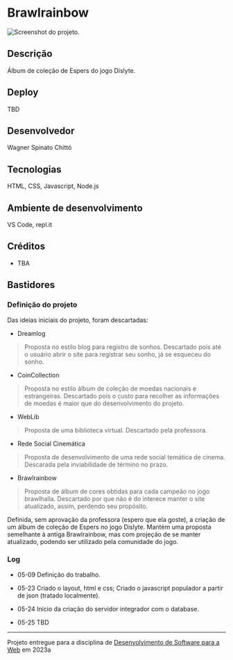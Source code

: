# Brawlrainbow

![Screenshot do projeto](https://tba.png "Screenshot do projeto (TBD) ").


## Descrição

Álbum de coleção de Espers do jogo Dislyte.

## Deploy

TBD

## Desenvolvedor

Wagner Spinato Chittó


## Tecnologias

HTML, CSS, Javascript, Node.js

## Ambiente de desenvolvimento

VS Code, repl.it

## Créditos

- TBA

## Bastidores

### Definição do projeto

Das ideias iniciais do projeto, foram descartadas:
- Dreamlog

> Proposta no estilo blog para registro de sonhos. Descartado pois até o usuário abrir o site para registrar seu sonho, já se esqueceu do sonho.

- CoinCollection

> Proposta no estilo álbum de coleção de moedas nacionais e estrangeiras. Descartado pois o custo para recolher as informações de moedas é maior que do desenvolvimento do projeto.

- WebLib

> Proposta de uma biblioteca virtual. Descartado pela professora.

- Rede Social Cinemática

> Proposta de desenvolvimento de uma rede social temática de cinema. Descarada pela inviabilidade de término no prazo.

- Brawlrainbow

> Proposta de álbum de cores obtidas para cada campeão no jogo brawlhalla. Descartado por que não é do interece manter o site atualizado, assim, perdendo seu propósito.

Definida, sem aprovação da professora (espero que ela goste), a criação de um álbum de coleção de Espers no jogo Dislyte. Mantém uma proposta semelhante à antiga Brawlrainbow, mas com projeção de se manter atualizado, podendo ser utilizado pela comunidade do jogo.

### Log

- 05-09
Definição do trabalho.

- 05-23
Criado o layout, html e css; Criado o javascript populador a partir de json (tratado localmente).

- 05-24
Início da criação do servidor integrador com o database.

- 05-25
TBD



---
Projeto entregue para a disciplina de [Desenvolvimento de Software para a Web](http://github.com/andreainfufsm/elc1090-2023a) em 2023a
